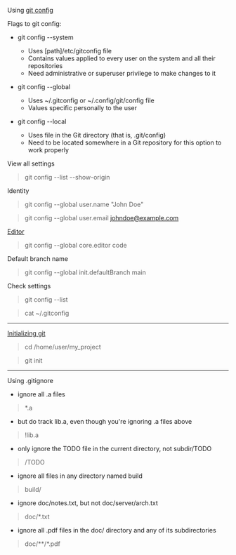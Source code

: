 Using [git config](https://git-scm.com/book/en/v2/Getting-Started-First-Time-Git-Setup)

Flags to git config:

- git config --system
    - Uses [path]/etc/gitconfig file
    - Contains values applied to every user on the system and all their repositories
    - Need administrative or superuser privilege to make changes to it

- git config --global
    - Uses ~/.gitconfig or ~/.config/git/config file
    - Values specific personally to the user

- git config --local
    - Uses file in the Git directory (that is, .git/config)
    - Need to be located somewhere in a Git repository for this option to work properly

View all settings

> git config --list --show-origin

Identity

> git config --global user.name "John Doe"

> git config --global user.email johndoe@example.com

[Editor](https://git-scm.com/book/en/v2/Appendix-C%3A-Git-Commands-Setup-and-Config#ch_core_editor)

> git config --global core.editor code

Default branch name

> git config --global init.defaultBranch main

Check settings

> git config --list

> cat ~/.gitconfig

---

[Initializing git](https://git-scm.com/book/en/v2/Git-Basics-Getting-a-Git-Repository)

> cd /home/user/my_project

> git init

---

Using .gitignore

- ignore all .a files
> *.a

- but do track lib.a, even though you're ignoring .a files above
> !lib.a

- only ignore the TODO file in the current directory, not subdir/TODO
> /TODO

- ignore all files in any directory named build
> build/

- ignore doc/notes.txt, but not doc/server/arch.txt
> doc/*.txt

- ignore all .pdf files in the doc/ directory and any of its subdirectories
> doc/**/*.pdf



